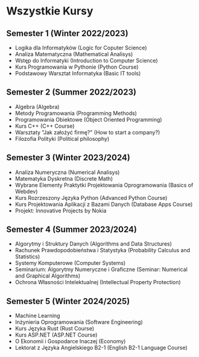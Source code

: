 # Wszystkie Kursy

## Semester 1 (Winter 2022/2023)
* Logika dla Informatyków (Logic for Coputer Science)
* Analiza Matematyczna (Mathematical Analisys)
* Wstęp do Informatyki (Introduction to Computer Science)
* Kurs Programowania w Pythonie (Python Course)
* Podstawowy Warsztat Informatyka (Basic IT tools)

## Semester 2 (Summer 2022/2023)
* Algebra (Algebra)
* Metody Programowania (Programming Methods)
* Programowania Obiektowe (Object Oriented Programming)
* Kurs C++ (C++ Course)
* Warsztaty "Jak założyć firmę?" (How to start a company?)
* Filozofia Polityki (Political philosophy)

## Semester 3 (Winter 2023/2024)
* Analiza Numeryczna (Numerical Analisys)
* Matematyka Dyskretna (Discrete Math)
* Wybrane Elementy Praktytki Projektowania Oprogramowania (Basics of Webdev)
* Kurs Rozrzeszony Języka Python (Advanced Python Course)
* Kurs Projektowania Aplikacji z Bazami Danych (Database Apps Course)
* Projekt: Innovative Projects by Nokia
  
## Semester 4 (Summer 2023/2024)
* Algorytmy i Struktury Danych (Algorithms and Data Structures)
* Rachunek Prawdopodobieństwa i Statystyka (Probability Calculus and Statistics)
* Systemy Komputerowe (Computer Systems)
* Seminarium: Algorytmy Numeryczne i Graficzne (Seminar: Numerical and Graphical Algorithms)
* Ochrona Własności Intelektualnej (Intellectual Property Protection)

## Semester 5 (Winter 2024/2025)
* Machine Learning
* Inżynieria Oprogramowania (Software Engineering)
* Kurs Języka Rust (Rust Course)
* Kurs ASP.NET (ASP.NET Course)
* O Ekonomii i Gospodarce Inaczej (Economy)
* Lektorat z Języka Angielskiego B2-1 (English B2-1 Language Course)
